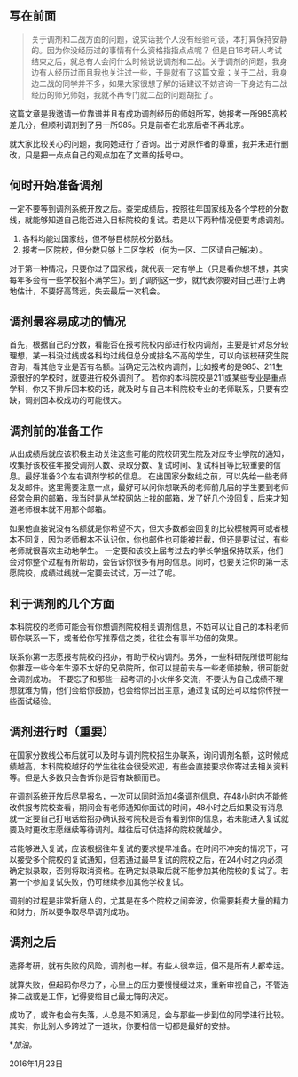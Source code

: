 ## 写在前面

>关于调剂和二战方面的问题，说实话我个人没有经验可谈，本打算保持安静的。因为你没经历过的事情有什么资格指指点点呢？
>但是自16考研人考试结束之后，就总有人会问什么时候说说调剂和二战。关于调剂的问题，我身边有人经历过而且我也关注过一些，于是就有了这篇文章；关于二战，我身边二战的同学并不多，如果大家很想了解的话建议不妨咨询一下身边有二战经历的师兄师姐，我就不再专门就二战的问题胡扯了。

这篇文章是我邀请一位靠谱并且有成功调剂经历的师姐所写，她报考一所985高校差几分，但顺利调剂到了另一所985。只是前者在北京后者不再北京。

就大家比较关心的问题，我向她进行了咨询。出于对原作者的尊重，我并未进行删改，只是把一点点自己的观点加在了文章的括号中。

<!-- more -->

## 何时开始准备调剂

一定不要等到调剂系统开放之后。查完成绩后，按照往年国家线及各个学校的分数线，就能够知道自己能否进入目标院校的复试。若是以下两种情况便要考虑调剂。

1. 各科均能过国家线，但不够目标院校分数线。
2.  报考一区院校，但分数只够上二区学校（何为一区、二区请自己解决）。

对于第一种情况，只要你过了国家线，就代表一定有学上（只是看你想不想，其实每年多会有一些学校招不满学生）。到了调剂这一步，就代表你要对自己进行正确地估计，不要好高骛远，失去最后一次机会。

## 调剂最容易成功的情况

首先，根据自己的分数，看能否在报考院校内部进行校内调剂，主要是针对总分较理想，某一科没过线或各科均过线但总分或排名不高的学生，可以向该校研究生院咨询，看其他专业是否有名额。当确定无法校内调剂，比如报考的是985、211生源很好的学校时，就要进行校外调剂了。
若你的本科院校是211或某些专业是重点学科，你又不排斥回本校的话，就及时与自己本科院校专业的老师联系，只要有空缺，调剂回本校成功的可能很大。

## 调剂前的准备工作

从出成绩后就应该积极主动关注这些可能的院校研究生院及对应专业学院的通知，收集好该校往年接受调剂人数、录取分数、复试时间、复试科目等比较重要的信息。最好准备3个左右调剂学校的信息。
在出国家分数线之前，可以先给一些老师发发邮件。这里需要注意一点，最好可以问你想联系的老师前几届的学生要到老师经常会用的邮箱，我当时是从学校网站上找的邮箱，发了好几个没回复，后来才知道老师根本就不用那个邮箱。

如果他直接说没有名额就是你希望不大，但大多数都会回复的比较模棱两可或者根本不回复，因为老师根本不认识你，你也邮件也可能被拦截，但还是要试试，有些老师就很喜欢主动地学生。
一定要和该校上届考过去的学长学姐保持联系，他们会对你整个过程有所帮助，会告诉你很多有用的信息。同时，也要关注你的第一志愿院校，成绩过线就一定要去试试，万一过了呢。

## 利于调剂的几个方面

本科院校的老师可能会有你想调剂院校相关调剂信息，不妨可以让自己的本科老师帮你联系一下，或者给你写推荐信之类，往往会有事半功倍的效果。

联系你第一志愿报考院校的招办，有助于校内调剂。另外，一些科研院所很可能给你推荐一些今年生源不太好的兄弟院所，你可以提前去与一些老师接触，很可能就会调剂成功。
不要忘了和那些一起考研的小伙伴多交流，不要认为自己成绩不理想就难为情，他们会给你鼓励，也会给你出出主意，通过复试的还可以给你传授一些面试经验。

## 调剂进行时（重要）

在国家分数线公布后就可以及时与调剂院校招生办联系，询问调剂名额，这时候成绩越高，本科院校越好的学生往往会很受欢迎，有些会直接要求你寄过去相关资料等。但是大多数只会告诉你是否有缺额而已。

在调剂系统开放后尽早报名，一次可以同时添加4条调剂信息，在48小时内不能修改供报考院校查看，期间会有老师通知你面试的时间，48小时之后如果没有消息就一定要自己打电话给招办确认报考院校是否有看到你的信息，若未能进入复试就要及时更改志愿继续等待调剂。越往后可供选择的院校就越少。

若能够进入复试，应该根据往年复试的要求提早准备。在时间不冲突的情况下，可以接受多个院校的复试通知，但若通过最早复试的院校之后，在24小时之内必须确定拟录取，否则将取消资格。在确定拟录取后就不能参加其他院校的复试了。若第一个参加复试失败，仍可继续参加其他学校复试。

调剂的过程是非常折磨人的，尤其是在多个院校之间奔波，你需要耗费大量的精力和财力，所以要争取尽早调剂成功。

## 调剂之后

选择考研，就有失败的风险，调剂也一样。有些人很幸运，但不是所有人都幸运。

就算失败，但起码你尽力了，心里上的压力要慢慢缓过来，重新审视自己，不管选择二战或是工作，记得要给自己最无悔的决定。

成功了，或许也会有失落，人总是不知满足，会与那些一步到位的同学进行比较。其实，你比别人多跨过了一道坎，你要相信一切都是最好的安排。

**加油。*




2016年1月23日
